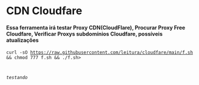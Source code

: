 # CDN Cloudfare
<h4>Essa ferramenta irá testar Proxy CDN(CloudFlare), Procurar Proxy Free Cloudfare, Verificar Proxys subdomínios Cloudfare, possíveis atualizações</h4>

<code>curl -sO https://raw.githubusercontent.com/leitura/cloudfare/main/f.sh && chmod 777 f.sh && ./f.sh>

*testando*
